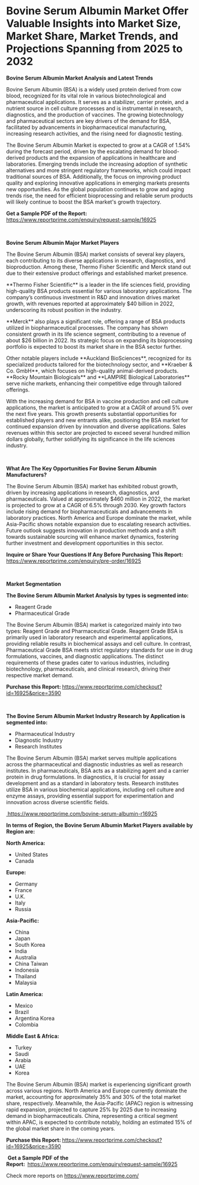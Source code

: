 <p><h1>Bovine Serum Albumin Market Offer Valuable Insights into Market Size, Market Share, Market Trends, and Projections Spanning from 2025 to 2032</h1></p><p><strong>Bovine Serum Albumin Market Analysis and Latest Trends</strong></p>
<p><p>Bovine Serum Albumin (BSA) is a widely used protein derived from cow blood, recognized for its vital role in various biotechnological and pharmaceutical applications. It serves as a stabilizer, carrier protein, and a nutrient source in cell culture processes and is instrumental in research, diagnostics, and the production of vaccines. The growing biotechnology and pharmaceutical sectors are key drivers of the demand for BSA, facilitated by advancements in biopharmaceutical manufacturing, increasing research activities, and the rising need for diagnostic testing.</p><p>The Bovine Serum Albumin Market is expected to grow at a CAGR of 1.54% during the forecast period, driven by the escalating demand for blood-derived products and the expansion of applications in healthcare and laboratories. Emerging trends include the increasing adoption of synthetic alternatives and more stringent regulatory frameworks, which could impact traditional sources of BSA. Additionally, the focus on improving product quality and exploring innovative applications in emerging markets presents new opportunities. As the global population continues to grow and aging trends rise, the need for efficient bioprocessing and reliable serum products will likely continue to boost the BSA market's growth trajectory.</p></p>
<p><strong>Get a Sample PDF of the Report:&nbsp;</strong> <a href="https://www.reportprime.com/enquiry/request-sample/16925?utm_campaign=2277&utm_medium=2&utm_source=Github&utm_content=ia&utm_term=18032025&utm_id=bovine-serum-albumin">https://www.reportprime.com/enquiry/request-sample/16925</a></p>
<p>&nbsp;</p>
<p><strong>Bovine Serum Albumin Major Market Players</strong></p>
<p><p>The Bovine Serum Albumin (BSA) market consists of several key players, each contributing to its diverse applications in research, diagnostics, and bioproduction. Among these, Thermo Fisher Scientific and Merck stand out due to their extensive product offerings and established market presence.</p><p>**Thermo Fisher Scientific** is a leader in the life sciences field, providing high-quality BSA products essential for various laboratory applications. The company’s continuous investment in R&D and innovation drives market growth, with revenues reported at approximately $40 billion in 2022, underscoring its robust position in the industry.</p><p>**Merck** also plays a significant role, offering a range of BSA products utilized in biopharmaceutical processes. The company has shown consistent growth in its life science segment, contributing to a revenue of about $26 billion in 2022. Its strategic focus on expanding its bioprocessing portfolio is expected to boost its market share in the BSA sector further.</p><p>Other notable players include **Auckland BioSciences**, recognized for its specialized products tailored for the biotechnology sector, and **Kraeber & Co. GmbH**, which focuses on high-quality animal-derived products. **Rocky Mountain Biologicals** and **LAMPIRE Biological Laboratories** serve niche markets, enhancing their competitive edge through tailored offerings.</p><p>With the increasing demand for BSA in vaccine production and cell culture applications, the market is anticipated to grow at a CAGR of around 5% over the next five years. This growth presents substantial opportunities for established players and new entrants alike, positioning the BSA market for continued expansion driven by innovation and diverse applications. Sales revenues within this sector are projected to exceed several hundred million dollars globally, further solidifying its significance in the life sciences industry.</p></p>
<p>&nbsp;</p>
<p><strong>What Are The Key Opportunities For Bovine Serum Albumin Manufacturers?</strong></p>
<p><p>The Bovine Serum Albumin (BSA) market has exhibited robust growth, driven by increasing applications in research, diagnostics, and pharmaceuticals. Valued at approximately $460 million in 2022, the market is projected to grow at a CAGR of 6.5% through 2030. Key growth factors include rising demand for biopharmaceuticals and advancements in laboratory practices. North America and Europe dominate the market, while Asia-Pacific shows notable expansion due to escalating research activities. Future outlook suggests innovation in production methods and a shift towards sustainable sourcing will enhance market dynamics, fostering further investment and development opportunities in this sector.</p></p>
<p><strong>Inquire or Share Your Questions If Any Before Purchasing This Report:</strong> <a href="https://www.reportprime.com/enquiry/pre-order/16925?utm_campaign=2277&utm_medium=2&utm_source=Github&utm_content=ia&utm_term=18032025&utm_id=bovine-serum-albumin">https://www.reportprime.com/enquiry/pre-order/16925</a></p>
<p>&nbsp;</p>
<p><strong>Market Segmentation</strong></p>
<p><strong>The Bovine Serum Albumin Market Analysis by types is segmented into:</strong></p>
<p><ul><li>Reagent Grade</li><li>Pharmaceutical Grade</li></ul></p>
<p><p>The Bovine Serum Albumin (BSA) market is categorized mainly into two types: Reagent Grade and Pharmaceutical Grade. Reagent Grade BSA is primarily used in laboratory research and experimental applications, providing reliable results in biochemical assays and cell culture. In contrast, Pharmaceutical Grade BSA meets strict regulatory standards for use in drug formulations, vaccines, and diagnostic applications. The distinct requirements of these grades cater to various industries, including biotechnology, pharmaceuticals, and clinical research, driving their respective market demand.</p></p>
<p><strong>Purchase this Report:&nbsp;</strong><a href="https://www.reportprime.com/checkout?id=16925&price=3590&utm_campaign=2277&utm_medium=2&utm_source=Github&utm_content=ia&utm_term=18032025&utm_id=bovine-serum-albumin">https://www.reportprime.com/checkout?id=16925&price=3590</a></p>
<p>&nbsp;</p>
<p><strong>The Bovine Serum Albumin Market Industry Research by Application is segmented into:</strong></p>
<p><ul><li>Pharmaceutical Industry</li><li>Diagnostic Industry</li><li>Research Institutes</li></ul></p>
<p><p>The Bovine Serum Albumin (BSA) market serves multiple applications across the pharmaceutical and diagnostic industries as well as research institutes. In pharmaceuticals, BSA acts as a stabilizing agent and a carrier protein in drug formulations. In diagnostics, it is crucial for assay development and as a standard in laboratory tests. Research institutes utilize BSA in various biochemical applications, including cell culture and enzyme assays, providing essential support for experimentation and innovation across diverse scientific fields.</p></p>
<p><a href="https://www.reportprime.com/bovine-serum-albumin-r16925?utm_campaign=2277&utm_medium=2&utm_source=Github&utm_content=ia&utm_term=18032025&utm_id=bovine-serum-albumin">&nbsp;https://www.reportprime.com/bovine-serum-albumin-r16925</a></p>
<p><strong>In terms of Region, the Bovine Serum Albumin Market Players available by Region are:</strong></p>
<p>
    <p> <strong> North America: </strong>
        <ul>
            <li>United States</li>
            <li>Canada</li>
        </ul>
        </p> 
    <p> <strong> Europe: </strong>
        <ul>
            <li>Germany</li>
            <li>France</li>
            <li>U.K.</li>
            <li>Italy</li>
            <li>Russia</li>
        </ul>
        </p> 
    <p> <strong> Asia-Pacific: </strong>
        <ul>
            <li>China</li>
            <li>Japan</li>
            <li>South Korea</li>
            <li>India</li>
            <li>Australia</li>
            <li>China Taiwan</li>
            <li>Indonesia</li>
            <li>Thailand</li>
            <li>Malaysia</li>
        </ul>
        </p> 
    <p> <strong> Latin America: </strong>
        <ul>
            <li>Mexico</li>
            <li>Brazil</li>
            <li>Argentina Korea</li>
            <li>Colombia</li>
        </ul>
        </p> 
    <p> <strong> Middle East & Africa: </strong>
        <ul>
            <li>Turkey</li>
            <li>Saudi</li>
            <li>Arabia</li>
            <li>UAE</li>
            <li>Korea</li>
        </ul>
    </p>
    </p>
<p><p>The Bovine Serum Albumin (BSA) market is experiencing significant growth across various regions. North America and Europe currently dominate the market, accounting for approximately 35% and 30% of the total market share, respectively. Meanwhile, the Asia-Pacific (APAC) region is witnessing rapid expansion, projected to capture 25% by 2025 due to increasing demand in biopharmaceuticals. China, representing a critical segment within APAC, is expected to contribute notably, holding an estimated 15% of the global market share in the coming years.</p></p>
<p><strong>Purchase this Report: </strong><a href="https://www.reportprime.com/checkout?id=16925&price=3590&utm_campaign=2277&utm_medium=2&utm_source=Github&utm_content=ia&utm_term=18032025&utm_id=bovine-serum-albumin">https://www.reportprime.com/checkout?id=16925&price=3590</a></p>
<p>&nbsp;<strong>Get a Sample PDF of the Report:&nbsp;&nbsp;</strong><a href="https://www.reportprime.com/enquiry/request-sample/16925?utm_campaign=2277&utm_medium=2&utm_source=Github&utm_content=ia&utm_term=18032025&utm_id=bovine-serum-albumin">https://www.reportprime.com/enquiry/request-sample/16925</a></p>
<p><strong></strong></p>
<p>Check more reports on <a href="https://www.reportprime.com/?utm_campaign=2277&utm_medium=2&utm_source=Github&utm_content=ia&utm_term=18032025&utm_id=bovine-serum-albumin">https://www.reportprime.com/</a></p>